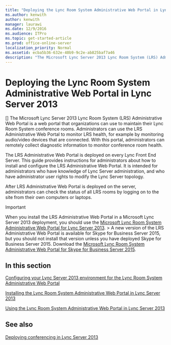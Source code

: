 ```yaml
---
title: "Deploying the Lync Room System Administrative Web Portal in Lync Server 2013"
ms.author: kenwith
author: kenwith
manager: laurawi
ms.date: 12/9/2016
ms.audience: ITPro
ms.topic: get-started-article
ms.prod: office-online-server
localization_priority: Normal
ms.assetid: ecba5b36-632e-40b9-9c2e-ab825baf7a46
description: "The Microsoft Lync Server 2013 Lync Room System (LRS) Administrative Web Portal is a web portal that organizations can use to maintain their Lync Room System conference rooms. Administrators can use the LRS Administrative Web Portal to monitor LRS health, for example by monitoring audio/video devices that are connected. With this portal, administrators can remotely collect diagnostic information to monitor conference room health."
---
```


# Deploying the Lync Room System Administrative Web Portal in Lync Server 2013
[]
The Microsoft Lync Server 2013 Lync Room System (LRS) Administrative Web Portal is a web portal that organizations can use to maintain their Lync Room System conference rooms. Administrators can use the LRS Administrative Web Portal to monitor LRS health, for example by monitoring audio/video devices that are connected. With this portal, administrators can remotely collect diagnostic information to monitor conference room health.
  
The LRS Administrative Web Portal is deployed on every Lync Front End Server. This guide provides instructions for administrators about how to install and configure the LRS Administrative Web Portal. It is intended for administrators who have knowledge of Lync Server administration, and who have administrator user rights to modify the Lync Server topology.
  
After LRS Administrative Web Portal is deployed on the server, administrators can check the status of all LRS rooms by logging on to the site from their own computers or laptops.
  
> [!IMPORTANT]
> When you install the LRS Administrative Web Portal in a Microsoft Lync Server 2013 deployment, you should use the [Microsoft Lync Room System Administrative Web Portal for Lync Server 2013](https://go.microsoft.com/fwlink/p/?LinkId=544806). > A new version of the LRS Administrative Web Portal is available for Skype for Business Server 2015, but you should not install that version unless you have deployed Skype for Business Server 2015. Download the [Microsoft Lync Room System Administrative Web Portal for Skype for Business Server 2015](https://go.microsoft.com/fwlink/?LinkID=544807). 
  
## In this section

[Configuring your Lync Server 2013 environment for the Lync Room System Administrative Web Portal](configuring-your-environment-for-the-lync-room-system-administrative-web-portal.md)
  
[Installing the Lync Room System Administrative Web Portal in Lync Server 2013](installing-the-lync-room-system-administrative-web-portal.md)
  
[Using the Lync Room System Administrative Web Portal in Lync Server 2013](using-the-lync-room-system-administrative-web-portal.md)
  
## See also

#### 

[Deploying conferencing in Lync Server 2013](deploying-conferencing.md)

